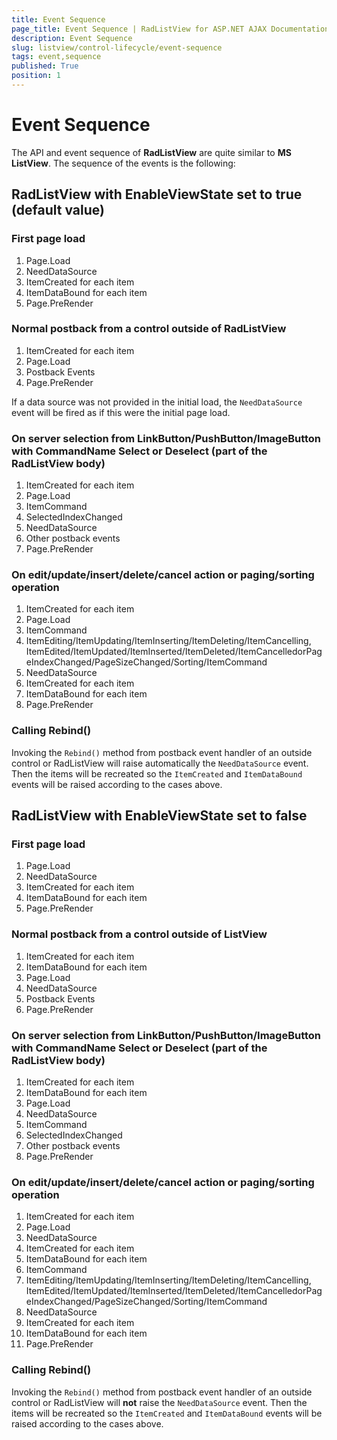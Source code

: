 ```yaml
---
title: Event Sequence
page_title: Event Sequence | RadListView for ASP.NET AJAX Documentation
description: Event Sequence
slug: listview/control-lifecycle/event-sequence
tags: event,sequence
published: True
position: 1
---
```


# Event Sequence



The API and event sequence of **RadListView** are quite similar to **MS ListView**. The sequence of the events is the following:

## RadListView with **EnableViewState** set to **true** (default value)


### First page load


1. Page.Load
1. NeedDataSource
1. ItemCreated for each item
1. ItemDataBound for each item
1. Page.PreRender


###  Normal postback from a control outside of RadListView

1. ItemCreated for each item
1. Page.Load
1. Postback Events
1. Page.PreRender

If a data source was not provided in the initial load, the `NeedDataSource` event will be fired as if this were the initial page load.


### On server selection from LinkButton/PushButton/ImageButton with CommandName Select or Deselect (part of the RadListView body)

1. ItemCreated for each item
1. Page.Load
1. ItemCommand
1. SelectedIndexChanged
1. NeedDataSource
1. Other postback events
1. Page.PreRender


### On edit/update/insert/delete/cancel action or paging/sorting operation


1. ItemCreated for each item
1. Page.Load
1. ItemCommand
1. ItemEditing/ItemUpdating/ItemInserting/ItemDeleting/ItemCancelling, ItemEdited/ItemUpdated/ItemInserted/ItemDeleted/ItemCancelledorPageIndexChanged/PageSizeChanged/Sorting/ItemCommand
1. NeedDataSource
1. ItemCreated for each item
1. ItemDataBound for each item
1. Page.PreRender

### Calling Rebind()

Invoking the `Rebind()` method from postback event handler of an outside control or RadListView will raise automatically the `NeedDataSource` event. Then the items will be recreated so the `ItemCreated` and `ItemDataBound` events will be raised according to the cases above.

## RadListView with **EnableViewState** set to **false**

### First page load

1. Page.Load
1. NeedDataSource
1. ItemCreated for each item
1. ItemDataBound for each item
1. Page.PreRender


### Normal postback from a control outside of ListView

1. ItemCreated for each item
1. ItemDataBound for each item
1. Page.Load
1. NeedDataSource
1. Postback Events
1. Page.PreRender


### On server selection from LinkButton/PushButton/ImageButton with CommandName Select or Deselect (part of the RadListView body)

1. ItemCreated for each item
1. ItemDataBound for each item
1. Page.Load
1. NeedDataSource
1. ItemCommand
1. SelectedIndexChanged
1. Other postback events
1. Page.PreRender


### On edit/update/insert/delete/cancel action or paging/sorting operation

1. ItemCreated for each item
1. Page.Load
1. NeedDataSource
1. ItemCreated for each item
1. ItemDataBound for each item
1. ItemCommand
1. ItemEditing/ItemUpdating/ItemInserting/ItemDeleting/ItemCancelling, ItemEdited/ItemUpdated/ItemInserted/ItemDeleted/ItemCancelledorPageIndexChanged/PageSizeChanged/Sorting/ItemCommand
1. NeedDataSource
1. ItemCreated for each item
1. ItemDataBound for each item
1. Page.PreRender

### Calling Rebind()

Invoking the `Rebind()` method from postback event handler of an outside control or RadListView will **not** raise the `NeedDataSource` event. Then the items will be recreated so the `ItemCreated` and `ItemDataBound` events will be raised according to the cases above.
